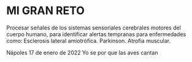 # MI GRAN RETO
Procesar señales de los sistemas sensoriales cerebrales motores del cuerpo humano, para identificar alertas tempranas para enfermedades como:
    Esclerosis lateral amiotrófica.
		Parkinson.
		Atrofia muscular.
		

Nápoles 17 de enero de 2022
    Yo se por que las aves cantan 
